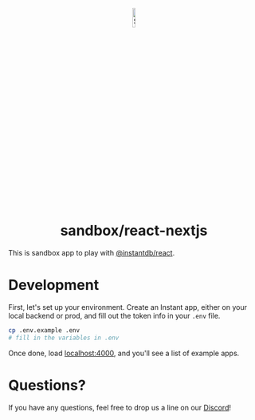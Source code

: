 <p align="center">
  <a href="#">
    <img alt="Shows the Instant logo" src="https://instantdb.com/img/icon/android-chrome-512x512.png" width="10%">
  </a>
  <h1 align="center">sandbox/react-nextjs</h1>
</p>

This is sandbox app to play with [@instantdb/react](../../packages/react/). 

# Development

First, let's set up your environment. Create an Instant app, either on your local backend or prod, and fill out the token info in your `.env` file.

```bash 
cp .env.example .env
# fill in the variables in .env
```

Once done, load [localhost:4000](http://localhost:4000), and you'll see a list of example apps. 

# Questions?

If you have any questions, feel free to drop us a line on our [Discord](https://discord.com/invite/VU53p7uQcE)!
